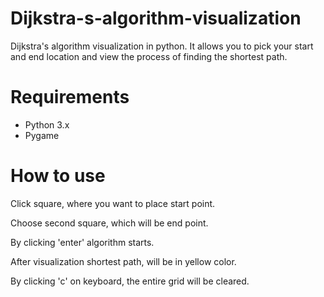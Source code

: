 # Dijkstra-s-algorithm-visualization
Dijkstra's algorithm visualization in python. It allows you to pick your start and end location and view the process of finding the shortest path.
# Requirements
- Python 3.x
- Pygame
# How to use
Click square, where you want to place start point.

Choose second square, which will be end point.

By clicking 'enter' algorithm starts.

After visualization shortest path, will be in yellow color.

By clicking 'c' on keyboard, the entire grid will be cleared.


